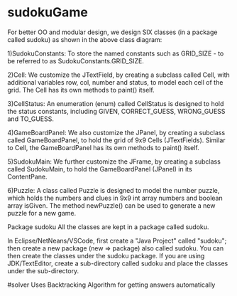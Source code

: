 # sudokuGame
For better OO and modular design, we design SIX classes (in a package called sudoku) as shown in the above class diagram:

1)SudokuConstants: To store the named constants such as GRID_SIZE - to be referred to as SudokuConstants.GRID_SIZE.

2)Cell: We customize the JTextField, by creating a subclass called Cell, with additional variables row, col, number and status, to model each cell of the grid. The Cell has its own methods to paint() itself.

3)CellStatus: An enumeration (enum) called CellStatus is designed to hold the status constants, including GIVEN, CORRECT_GUESS, WRONG_GUESS and TO_GUESS.

4)GameBoardPanel: We also customize the JPanel, by creating a subclass called GameBoardPanel, to hold the grid of 9x9 Cells (JTextFields). Similar to Cell, the GameBoardPanel has its own methods to paint() itself.

5)SudokuMain: We further customize the JFrame, by creating a subclass called SudokuMain, to hold the GameBoardPanel (JPanel) in its ContentPane.

6)Puzzle: A class called Puzzle is designed to model the number puzzle, which holds the numbers and clues in 9x9 int array numbers and boolean array isGiven. The method 
newPuzzle() can be used to generate a new puzzle for a new game.

Package sudoku
All the classes are kept in a package called sudoku.

In Eclipse/NetNeans/VSCode, first create a "Java Project" called "sudoku"; then create a new package (new ⇒ package) also called sudoku. You can then create the classes under the sudoku package.
If you are using JDK/TextEditor, create a sub-directory called sudoku and place the classes under the sub-directory.

#solver
Uses Backtracking Algorithm for getting answers automatically 
